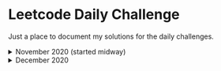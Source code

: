 # Leetcode Daily Challenge

Just a place to document my solutions for the daily challenges.

<details>
  <summary>November 2020 (started midway)</summary>
<br>
  <ul>
    <li><a href = "https://github.com/hot9cups/leetcode-daily-challenge/blob/main/Solutions/Poor%20Pigs.md"> Nov 14 - Poor Pigs </a></li>
    <li><a href = "#"> Second Thing </a></li>
  </ul>
</details>

<details>
  <summary>December 2020 </summary>
<br>
  <ul>
    <li>
      <a href = "https://github.com/hot9cups/leetcode-daily-challenge/blob/main/Solutions/Maximum%20Depth%20of%20Binary%20Tree.md"> Dec 1 - Maximum Depth of Binary Tree </a>       </li>
    <li>
      <a href = "https://github.com/hot9cups/leetcode-daily-challenge/blob/main/Solutions/Linked%20List%20Random%20Node.md"> Dec 2 - Linked List Random Node </a>
    </li>
    <li>
      <a href = "https://github.com/hot9cups/leetcode-daily-challenge/blob/main/Solutions/Increasing%20Order%20Search%20Tree.md"> Dec 3 - Increasing Order Search Tree </a>
    </li>
    <li>
      <a href = "https://github.com/hot9cups/leetcode-daily-challenge/blob/main/Solutions/The%20kth%20Factor%20of%20n.md"> Dec 4 - The kth Factor of n </a>
    </li>
    <li>
      <a href = "https://github.com/hot9cups/leetcode-daily-challenge/blob/main/Solutions/Can%20Place%20Flowers.md"> Dec 5 - Can Place Flowers </a>
    </li>
    <li>
      <a href = "https://github.com/hot9cups/leetcode-daily-challenge/blob/main/Solutions/Populating%20Next%20Right%20Pointers%20in%20Each%20Node%20II.md"> Dec 6 - Populating Next Right Pointers in Each Node II </a>(Well and also Part 1)
    </li>
    <li>
      <a href = "https://github.com/hot9cups/leetcode-daily-challenge/blob/main/Solutions/Spiral%20Matrix%20II.md"> Dec 7 - Spiral Matrix II </a>(Also part 1 and 3)
    </li>
    <li>
      <a href = "https://github.com/hot9cups/leetcode-daily-challenge/blob/main/Solutions/Pairs%20of%20Songs%20With%20Total%20Durations%20Divisible%20by%2060.md"> Dec 8 - Pairs of Songs With Total Durations Divisible by 60 </a>(And a couple of other easy questions)
    </li>
    <li>
       <a href ="https://github.com/hot9cups/leetcode-daily-challenge/blob/main/Solutions/Binary%20Search%20Tree%20Iterator.md"> Dec 9 - Binary Search Tree Iterator</a>
    </li>
    <li>
        <a href = "https://github.com/hot9cups/leetcode-daily-challenge/blob/main/Solutions/Valid%20Mountain%20Array.md"> Dec 10 - Valid Mountain Array</a>
    </li>
    <li>
        <a href = "https://github.com/hot9cups/leetcode-daily-challenge/blob/main/Solutions/Remove%20Duplicates%20From%20Sorted%20Array%20II.md"> Dec 11 - Remove Duplicates 
          From Sorted Array II</a>
    </li>
    <li>
        <a href = "https://github.com/hot9cups/leetcode-daily-challenge/blob/main/Solutions/Lowest%20Common%20Ancestor%20of%20Deepest%20Leaves.md"> Dec 12 - Lowest Common Ancestor of Deepest Leaves</a>
    </li>
    
    
    
  </ul>
  
  
</details>
